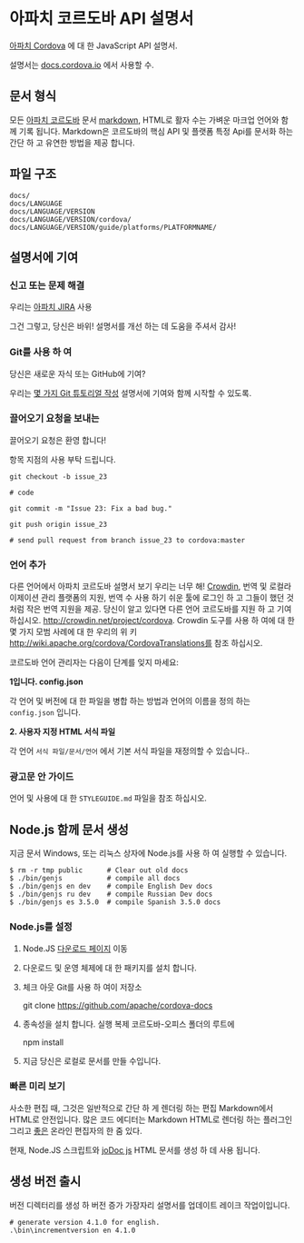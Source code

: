 # 아파치 코르도바 API 설명서

[아파치 Cordova](http://cordova.io/) 에 대 한 JavaScript API 설명서.

설명서는 [docs.cordova.io](http://docs.cordova.io/) 에서 사용할 수.

## 문서 형식

모든 [아파치 코르도바](http://cordova.io/) 문서 [markdown](http://daringfireball.net/projects/markdown/syntax), HTML로 활자 수는 가벼운 마크업 언어와 함께 기록 됩니다. Markdown은 코르도바의 핵심 API 및 플랫폼 특정 Api를 문서화 하는 간단 하 고 유연한 방법을 제공 합니다.

## 파일 구조

    docs/
    docs/LANGUAGE
    docs/LANGUAGE/VERSION
    docs/LANGUAGE/VERSION/cordova/
    docs/LANGUAGE/VERSION/guide/platforms/PLATFORMNAME/


## 설명서에 기여

### 신고 또는 문제 해결

우리는 [아파치 JIRA](https://issues.apache.org/jira/browse/CB) 사용

그건 그렇고, 당신은 바위! 설명서를 개선 하는 데 도움을 주셔서 감사!

### Git를 사용 하 여

당신은 새로운 자식 또는 GitHub에 기여?

우리는 [몇 가지 Git 튜토리얼 작성](http://wiki.apache.org/cordova/ContributorWorkflow) 설명서에 기여와 함께 시작할 수 있도록.

### 끌어오기 요청을 보내는

끌어오기 요청은 환영 합니다!

항목 지점의 사용 부탁 드립니다.

    git checkout -b issue_23

    # code

    git commit -m "Issue 23: Fix a bad bug."

    git push origin issue_23

    # send pull request from branch issue_23 to cordova:master


### 언어 추가

다른 언어에서 아파치 코르도바 설명서 보기 우리는 너무 해! [Crowdin](http://crowdin.net/project/cordova), 번역 및 로컬라이제이션 관리 플랫폼의 지원, 번역 수 사용 하기 쉬운 툴에 로그인 하 고 그들이 했던 것 처럼 작은 번역 지원을 제공. 당신이 알고 있다면 다른 언어 코르도바를 지원 하 고 기여 하십시오. http://crowdin.net/project/cordova. Crowdin 도구를 사용 하 여에 대 한 몇 가지 모범 사례에 대 한 우리의 위 키 http://wiki.apache.org/cordova/CordovaTranslations를 참조 하십시오.

코르도바 언어 관리자는 다음이 단계를 잊지 마세요:

**1입니다. config.json**

각 언어 및 버전에 대 한 파일을 병합 하는 방법과 언어의 이름을 정의 하는 `config.json` 입니다.

**2. 사용자 지정 HTML 서식 파일**

각 언어 `서식 파일/문서/언어` 에서 기본 서식 파일을 재정의할 수 있습니다..

### 광고문 안 가이드

언어 및 사용에 대 한 `STYLEGUIDE.md` 파일을 참조 하십시오.

## Node.js 함께 문서 생성

지금 문서 Windows, 또는 리눅스 상자에 Node.js를 사용 하 여 실행할 수 있습니다.

    $ rm -r tmp public      # Clear out old docs
    $ ./bin/genjs           # compile all docs
    $ ./bin/genjs en dev    # compile English Dev docs
    $ ./bin/genjs ru dev    # compile Russian Dev docs
    $ ./bin/genjs es 3.5.0  # compile Spanish 3.5.0 docs


### Node.js를 설정

  1. Node.JS [다운로드 페이지](http://nodejs.org/download/) 이동
  2. 다운로드 및 운영 체제에 대 한 패키지를 설치 합니다.
  3. 체크 아웃 Git를 사용 하 여이 저장소

        git clone https://github.com/apache/cordova-docs


  4. 종속성을 설치 합니다. 실행 복제 코르도바-오피스 폴더의 루트에

        npm install


  5. 지금 당신은 로컬로 문서를 만들 수입니다.

### 빠른 미리 보기

사소한 편집 때, 그것은 일반적으로 간단 하 게 렌더링 하는 편집 Markdown에서 HTML로 안전입니다. 많은 코드 에디터는 Markdown HTML로 렌더링 하는 플러그인 그리고 [좋은](http://dillinger.io/) 온라인 편집자의 한 줌 있다.

현재, Node.JS 스크립트와 [joDoc js](https://github.com/kant2002/jodoc-js) HTML 문서를 생성 하 데 사용 됩니다.

## 생성 버전 출시

버전 디렉터리를 생성 하 버전 증가 가장자리 설명서를 업데이트 레이크 작업이입니다.

    # generate version 4.1.0 for english.
    .\bin\incrementversion en 4.1.0
